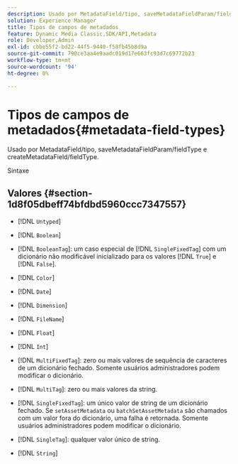 ```yaml
---
description: Usado por MetadataField/tipo, saveMetadataFieldParam/fieldType e createMetadataField/fieldType.
solution: Experience Manager
title: Tipos de campos de metadados
feature: Dynamic Media Classic,SDK/API,Metadata
role: Developer,Admin
exl-id: cbbe55f2-bd22-44f5-9440-f58fb45b8d9a
source-git-commit: 790ce3aa4e9aadc019d17e663fc93d7c69772b23
workflow-type: tm+mt
source-wordcount: '94'
ht-degree: 0%

---
```


# Tipos de campos de metadados{#metadata-field-types}

Usado por MetadataField/tipo, saveMetadataFieldParam/fieldType e createMetadataField/fieldType.

Sintaxe

## Valores {#section-1d8f05dbeff74bfdbd5960ccc7347557}

* [!DNL `Untyped`]
* [!DNL `Boolean`]
* [!DNL `BooleanTag`]: um caso especial de [!DNL `SingleFixedTag`] com um dicionário não modificável inicializado para os valores [!DNL `True`] e [!DNL `False`].

* [!DNL `Color`]
* [!DNL `Date`]
* [!DNL `Dimension`]
* [!DNL `FileName`]
* [!DNL `Float`]
* [!DNL `Int`]
* [!DNL `MultiFixedTag`]: zero ou mais valores de sequência de caracteres de um dicionário fechado. Somente usuários administradores podem modificar o dicionário.
* [!DNL `MultiTag`]: zero ou mais valores da string.
* [!DNL `SingleFixedTag`]: um único valor de string de um dicionário fechado. Se `setAssetMetadata` ou `batchSetAssetMetadata` são chamados com um valor fora do dicionário, uma falha é retornada. Somente usuários administradores podem modificar o dicionário.

* [!DNL `SingleTag`]: qualquer valor único de string.
* [!DNL `String`]
